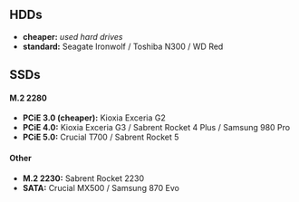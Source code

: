 ## HDDs

- **cheaper:** *used hard drives*
- **standard:** Seagate Ironwolf / Toshiba N300 / WD Red

## SSDs

#### M.2 2280

- **PCiE 3.0 (cheaper):** Kioxia Exceria G2
- **PCiE 4.0:** Kioxia Exceria G3 / Sabrent Rocket 4 Plus / Samsung 980 Pro 
- **PCiE 5.0:** Crucial T700 / Sabrent Rocket 5 

#### Other

- **M.2 2230:** Sabrent Rocket 2230
- **SATA:** Crucial MX500 / Samsung 870 Evo